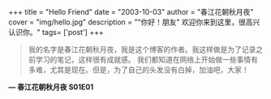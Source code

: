 +++
title = "Hello Friend"
date = "2003-10-03"
author = "春江花朝秋月夜"
cover = "img/hello.jpg"
description = "\"你好！朋友\" 欢迎你来到这里，很高兴认识你。"
tags= ['post']
+++

> 
>我的名字是春江花朝秋月夜，我是这个博客的作者。我这样做是为了记录之前学习的笔记，这样很有成就感。
>我们都知道在网络上开始做一些事情有多难，尤其是现在。但是，为了自己的头发没有白掉，加油吧，大家！
>
**— 春江花朝秋月夜 S01E01**



